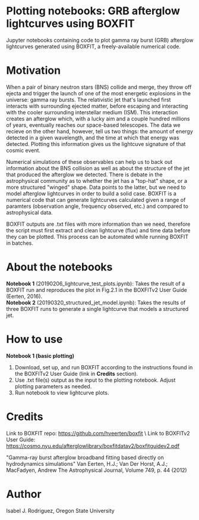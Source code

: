 # Plotting notebooks: GRB afterglow lightcurves using BOXFIT 
Jupyter notebooks containing code to plot gamma ray burst (GRB) afterglow lightcurves generated using BOXFIT, a freely-available numerical code. 

# Motivation 
When a pair of binary neutron stars (BNS) collide and merge, they throw off ejecta and trigger the launch of one of the most energetic explosions in the universe: gamma ray bursts. The relativistic jet that's launched first interacts with surrounding ejected matter, before escaping and interacting with the cooler surrounding interstellar medium (ISM). This interaction creates an afterglow which, with a lucky aim and a couple hundred millions of years, eventually reaches our space-based telescopes. The data we recieve on the other hand, however, tell us two things: the amount of energy detected in a given wavelength, and the time at which that energy was detected. Plotting this information gives us the lightcuve signature of that cosmic event. 

Numerical simulations of these observables can help us to back out information about the BNS collision as well as about the structure of the jet that produced the afterglow we detected. There is debate in the astrophysical community as to whether the jet has a "top-hat" shape, or a more structured "winged" shape. Data points to the latter, but we need to model afterglow lightcurves in order to build a solid case. BOXFIT is a numerical code that can generate lightcurves calculated given a range of paramters (observation angle, frequency observed, etc.) and compared to astrophysical data.   

BOXFIT outputs are .txt files with more information than we need, therefore the script must first extract and clean lightcurve (flux) and time data before they can be plotted. This process can be automated while running BOXFIT in batches.   

# About the notebooks  
**Notebook 1** (20190206_lightcurve_test_plots.ipynb): Takes the result of a BOXFIT run and reproduces the plot in Fig.2.1 in the BOXFITv2 User Guide (Eerten, 2016). \
**Notebook 2** (20190320_structured_jet_model.ipynb): Takes the results of three BOXFIT runs to generate a single lightcurve that models a structured jet. 

# How to use

**Notebook 1 (basic plotting)**
1. Download, set up, and run BOXFIT according to the instructions found in the BOXFITv2 User Guide (link in **Credits** section).
2. Use .txt file(s) output as the input to the plotting notebook. Adjust plotting parameters as needed. 
3. Run notebook to view lightcurve plots.  

# Credits 

Link to BOXFIT repo: https://github.com/hveerten/boxfit \ 
Link to BOXFITv2 User Guide: https://cosmo.nyu.edu/afterglowlibrary/boxfitdatav2/boxfitguidev2.pdf

"Gamma-ray burst afterglow broadband fitting based directly on hydrodynamics simulations"
Van Eerten, H.J.; Van Der Horst, A.J.; MacFadyen, Andrew
The Astrophysical Journal, Volume 749, p. 44 (2012)

# Author
Isabel J. Rodriguez, Oregon State University
